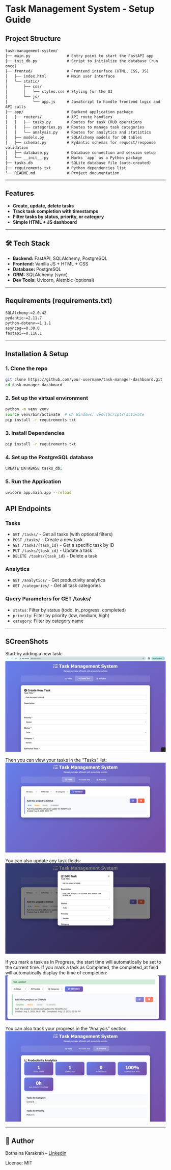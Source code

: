 # Task Management System - Setup Guide

## Project Structure
```
task-management-system/
├── main.py                # Entry point to start the FastAPI app
├── init_db.py             # Script to initialize the database (run once)
├── fronted/               # Frontend interface (HTML, CSS, JS)
│   ├── index.html         # Main user interface
│   └── static/
│       ├── css/
│       │   └── styles.css # Styling for the UI
│       └── js/
│           └── app.js     # JavaScript to handle frontend logic and API calls
├── app/                   # Backend application package
│   ├── routers/           # API route handlers
│   │   ├── tasks.py       # Routes for task CRUD operations
│   │   ├── categories.py  # Routes to manage task categories
│   │   └── analysis.py    # Routes for analytics and statistics
│   ├── models.py          # SQLAlchemy models for DB tables
│   ├── schemas.py         # Pydantic schemas for request/response validation
│   ├── database.py        # Database connection and session setup
│   └── __init__.py        # Marks `app` as a Python package
├── tasks.db               # SQLite database file (auto-created)
├── requirements.txt       # Python dependencies list
└── README.md              # Project documentation
```
---
## Features
-  **Create, update, delete tasks**
-  **Track task completion with timestamps**
-  **Filter tasks by status, priority, or category**
-  **Simple HTML + JS dashboard**

---

## 🛠️ Tech Stack
- **Backend:** FastAPI, SQLAlchemy, PostgreSQL
- **Frontend:** Vanilla JS + HTML + CSS
- **Database:** PostgreSQL
- **ORM:** SQLAlchemy (sync)
- **Dev Tools:** Uvicorn, Alembic (optional)

---

## Requirements (requirements.txt)
```
SQLAlchemy~=2.0.42
pydantic~=2.11.7
python-dotenv~=1.1.1
asyncpg~=0.30.0
fastapi~=0.116.1
```
---

## Installation & Setup

### 1. Clone the repo
```bash
git clone https://github.com/your-username/task-manager-dashboard.git
cd task-manager-dashboard
```

### 2. Set up the virtual environment
```bash
python -m venv venv
source venv/bin/activate  # On Windows: venv\Scripts\activate
pip install -r requirements.txt
```

### 3. Install Dependencies
```bash
pip install -r requirements.txt
```

### 4. Set up the PostgreSQL database
```bash
CREATE DATABASE tasks_db;
```

### 5. Run the Application
```bash
uvicorn app.main:app --reload
```

## API Endpoints

### Tasks
- `GET /tasks/` - Get all tasks (with optional filters)
- `POST /tasks/` - Create a new task
- `GET /tasks/{task_id}` - Get a specific task by ID
- `PUT /tasks/{task_id}` - Update a task
- `DELETE /tasks/{task_id}` - Delete a task

### Analytics
- `GET /analytics/` - Get productivity analytics
- `GET /categories/` - Get all task categories

### Query Parameters for GET /tasks/
- `status`: Filter by status (todo, in_progress, completed)
- `priority`: Filter by priority (low, medium, high)
- `category`: Filter by category name

---
## SCreenShots
Start by adding a new task:
![img.png](img.png)

Then you can view your tasks in the “Tasks” list:
![img_1.png](img_1.png)

You can also update any task fields:
![img_2.png](img_2.png)

If you mark a task as In Progress, the start time will automatically be set to the current time.
If you mark a task as Completed, the completed_at field will automatically display the time of completion:
![img_3.png](img_3.png)

You can also track your progress in the “Analysis” section:
![img_4.png](img_4.png)

---

## 👤 Author

Bothaina Karakrah – [LinkedIn](https://www.linkedin.com/in/bothaina-karakrah-57458219a/)

License: MIT

